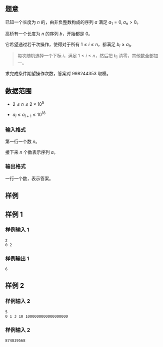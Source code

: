 ## 题意

已知一个长度为 $n$ 的，由非负整数构成的序列 $a$ 满足 $a_1=0,a_n>0$。

高桥有一个长度为 $n$ 的序列 $b$，开始都是 $0$。

它希望通过若干次操作，使得对于所有 $1\le i\le n$，都满足 $b_i \ge a_i$。

> 每次随机选择一个下标 $i$，满足 $1\le i\le n$，然后把 $b_i$ 清零，其他数全部加一。

求完成条件期望操作次数，答案对 $998244353$ 取模。
    
## 数据范围

- $2\le n\le 2\times 10^5$

- $a_i\le a_{i+1}\le 10^{18}$

### 输入格式

第一行一个数 $n$。

接下来 $n$ 个数表示序列 $a$。

### 输出格式

一行一个数，表示答案。

## 样例

## 样例 1
    
### 样例输入 1

```
2
0 2
```

### 样例输出 1
    
```
6
```

## 样例 2

### 样例输入 2

```
5
0 1 3 10 1000000000000000000
```
    
### 样例输入 2

```
874839568
```
